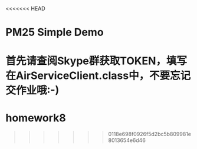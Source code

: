 <<<<<<< HEAD
# PM25 Simple Demo

首先请查阅Skype群获取TOKEN，填写在AirServiceClient.class中，不要忘记交作业哦:-)
=======
# homework8
>>>>>>> 0118e698f0926f5d2bc5b809981e8013654e6d46
